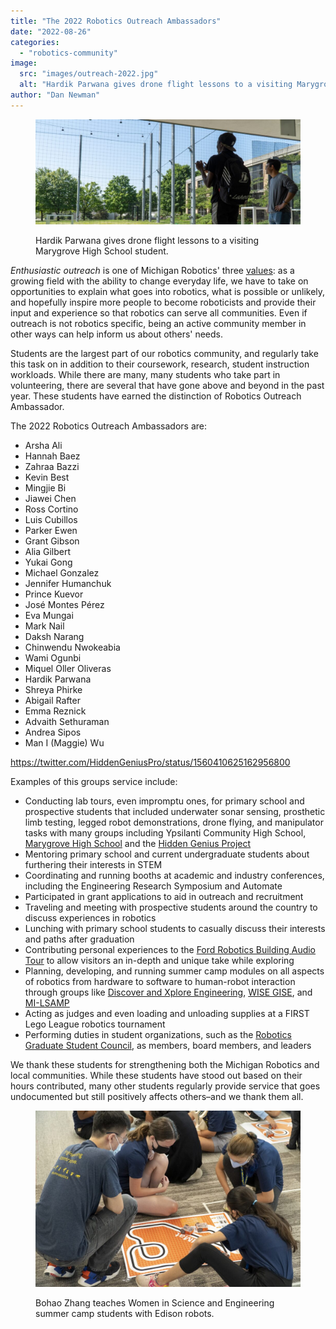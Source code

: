 ```yaml
---
title: "The 2022 Robotics Outreach Ambassadors"
date: "2022-08-26"
categories: 
  - "robotics-community"
image: 
  src: "images/outreach-2022.jpg"
  alt: "Hardik Parwana gives drone flight lessons to a visiting Marygrove High School student."
author: "Dan Newman"
---
```


<figure>

![](images/outreach-2022-1024x406.jpg)

<figcaption>

Hardik Parwana gives drone flight lessons to a visiting Marygrove High School student.

</figcaption>

</figure>

_Enthusiastic outreach_ is one of Michigan Robotics' three [values](https://2024.robotics.umich.edu/about/values/ "Values"): as a growing field with the ability to change everyday life, we have to take on opportunities to explain what goes into robotics, what is possible or unlikely, and hopefully inspire more people to become roboticists and provide their input and experience so that robotics can serve all communities. Even if outreach is not robotics specific, being an active community member in other ways can help inform us about others' needs.

Students are the largest part of our robotics community, and regularly take this task on in addition to their coursework, research, student instruction workloads. While there are many, many students who take part in volunteering, there are several that have gone above and beyond in the past year. These students have earned the distinction of Robotics Outreach Ambassador.

<!--more-->

The 2022 Robotics Outreach Ambassadors are:

- Arsha Ali
- Hannah Baez
- Zahraa Bazzi
- Kevin Best
- Mingjie Bi
- Jiawei Chen
- Ross Cortino
- Luis Cubillos
- Parker Ewen
- Grant Gibson
- Alia Gilbert
- Yukai Gong
- Michael Gonzalez
- Jennifer Humanchuk
- Prince Kuevor
- José Montes Pérez
- Eva Mungai
- Mark Nail
- Daksh Narang
- Chinwendu Nwokeabia
- Wami Ogunbi
- Miquel Oller Oliveras
- Hardik Parwana
- Shreya Phirke
- Abigail Rafter
- Emma Reznick
- Advaith Sethuraman
- Andrea Sipos
- Man I (Maggie) Wu

https://twitter.com/HiddenGeniusPro/status/1560410625162956800

Examples of this groups service include:

- Conducting lab tours, even impromptu ones, for primary school and prospective students that included underwater sonar sensing, prosthetic limb testing, legged robot demonstrations, drone flying, and manipulator tasks with many groups including Ypsilanti Community High School, [Marygrove High School](https://www.detroitk12.org/marygrove) and the [Hidden Genius Project](https://www.hiddengeniusproject.org)
- Mentoring primary school and current undergraduate students about furthering their interests in STEM
- Coordinating and running booths at academic and industry conferences, including the Engineering Research Symposium and Automate
- Participated in grant applications to aid in outreach and recruitment
- Traveling and meeting with prospective students around the country to discuss experiences in robotics
- Lunching with primary school students to casually discuss their interests and paths after graduation
- Contributing personal experiences to the [Ford Robotics Building Audio Tour](https://audio.2024.robotics.umich.edu) to allow visitors an in-depth and unique take while exploring
- Planning, developing, and running summer camp modules on all aspects of robotics from hardware to software to human-robot interaction through groups like [Discover and Xplore Engineering](https://campsforkids.engin.umich.edu), [WISE GISE](https://wise.umich.edu/?page_id=147), and [MI-LSAMP](https://sites.soe.umich.edu/drpp/michigan-louis-stokes-alliance-for-minority-participation/)
- Acting as judges and even loading and unloading supplies at a FIRST Lego League robotics tournament
- Performing duties in student organizations, such as the [Robotics Graduate Student Council](https://2024.robotics.umich.edu/academics/current-students/robotics-graduate-student-council/ "Robotics Graduate Student Council"), as members, board members, and leaders

We thank these students for strengthening both the Michigan Robotics and local communities. While these students have stood out based on their hours contributed, many other students regularly provide service that goes undocumented but still positively affects others–and we thank them all.

<figure>

![](images/outreach-ambassadors-2021-1024x682.jpg)

<figcaption>

Bohao Zhang teaches Women in Science and Engineering summer camp students with Edison robots.

</figcaption>

</figure>
